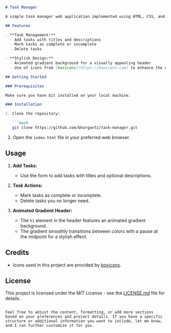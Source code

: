 
```markdown
# Task Manager

A simple task manager web application implemented using HTML, CSS, and JavaScript.

## Features

- **Task Management:**
  - Add tasks with titles and descriptions
  - Mark tasks as complete or incomplete
  - Delete tasks

- **Stylish Design:**
  - Animated gradient background for a visually appealing header
  - Use of icons from [boxicons](https://boxicons.com) to enhance the user interface

## Getting Started

### Prerequisites

Make sure you have Git installed on your local machine.

### Installation

1. Clone the repository:

   ```bash
   git clone https://github.com/bhargavtz/task-manager.git
   ```

2. Open the `index.html` file in your preferred web browser.

## Usage

1. **Add Tasks:**
   - Use the form to add tasks with titles and optional descriptions.

2. **Task Actions:**
   - Mark tasks as complete or incomplete.
   - Delete tasks you no longer need.

3. **Animated Gradient Header:**
   - The `h1` element in the header features an animated gradient background.
   - The gradient smoothly transitions between colors with a pause at the midpoint for a stylish effect.

## Credits

- Icons used in this project are provided by [boxicons](https://boxicons.com).

## License

This project is licensed under the MIT License - see the [LICENSE.md](LICENSE.md) file for details.
```

Feel free to adjust the content, formatting, or add more sections based on your preferences and project details. If you have a specific structure or additional information you want to include, let me know, and I can further customize it for you.